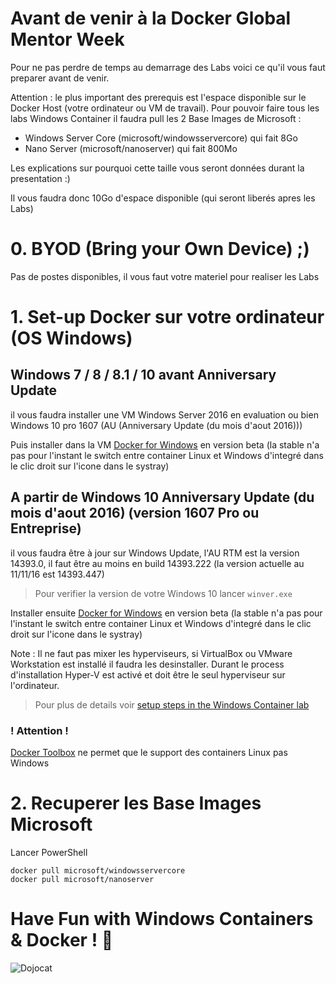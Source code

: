 # Avant de venir à la Docker Global Mentor Week

Pour ne pas perdre de temps au demarrage des Labs voici ce qu'il vous faut preparer avant de venir.

Attention : le plus important des prerequis est l'espace disponible sur le Docker Host (votre ordinateur ou VM de travail). Pour pouvoir faire tous les labs Windows Container il faudra pull les 2 Base Images de Microsoft :
* Windows Server Core (microsoft/windowsservercore) qui fait 8Go
* Nano Server (microsoft/nanoserver) qui fait 800Mo

Les explications sur pourquoi cette taille vous seront données durant la presentation :)

Il vous faudra donc 10Go d'espace disponible (qui seront liberés apres les Labs)

# 0. BYOD (Bring your Own Device) ;)

Pas de postes disponibles, il vous faut votre materiel pour realiser les Labs

# 1. Set-up Docker sur votre ordinateur (OS Windows)

## Windows 7 / 8 / 8.1 / 10 **avant** Anniversary Update

il vous faudra installer une VM Windows Server 2016 en evaluation ou bien Windows 10 pro 1607 (AU (Anniversary Update (du mois d'aout 2016)))

Puis installer dans la VM [Docker for Windows](https://docs.docker.com/docker-for-windows/) en version beta (la stable n'a pas pour l'instant le switch entre container Linux et Windows d'integré dans le clic droit sur l'icone dans le systray)

## **A partir de** Windows 10 Anniversary Update (du mois d'aout 2016) (version 1607 Pro ou Entreprise)

il vous faudra être à jour sur Windows Update, l'AU RTM est la version 14393.0, il faut être au moins en build 14393.222 (la version actuelle au 11/11/16 est 14393.447)

> Pour verifier la version de votre Windows 10 lancer `winver.exe`

Installer ensuite [Docker for Windows](https://docs.docker.com/docker-for-windows/) en version beta (la stable n'a pas pour l'instant le switch entre container Linux et Windows d'integré dans le clic droit sur l'icone dans le systray)

Note : Il ne faut pas mixer les hyperviseurs, si VirtualBox ou VMware Workstation est installé il faudra les desinstaller. Durant le process d'installation Hyper-V est activé et doit être le seul hyperviseur sur l'ordinateur.

> Pour plus de details voir [setup steps in the Windows Container lab](https://github.com/docker/labs/blob/master/windows/windows-containers/Setup.md)

### ! Attention !

[Docker Toolbox](https://docker.github.io/toolbox/) ne permet que le support des containers Linux pas Windows

# 2. Recuperer les Base Images Microsoft

Lancer PowerShell

```
docker pull microsoft/windowsservercore
docker pull microsoft/nanoserver
```

# Have Fun with Windows Containers & Docker ! :metal:

![Dojocat](http://octodex.github.com/images/dojocat.jpg)